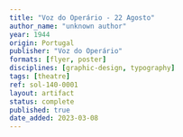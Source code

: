 ```yaml
---
title: "Voz do Operário - 22 Agosto"
author_name: "unknown author"
year: 1944
origin: Portugal
publisher: "Voz do Operário"
formats: [flyer, poster]
disciplines: [graphic-design, typography]
tags: [theatre]
ref: sol-140-0001
layout: artifact
status: complete
published: true
date_added: 2023-03-08
---
```

